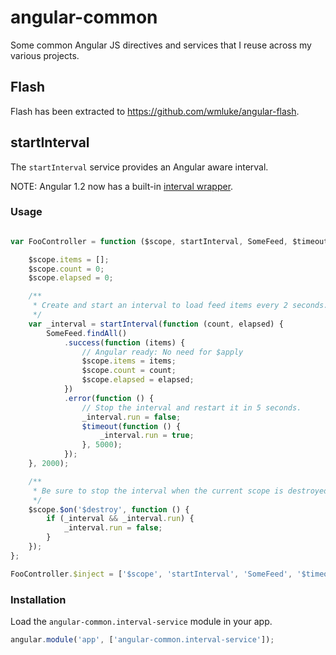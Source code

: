 # angular-common

Some common Angular JS directives and services that I reuse across my various projects.

## Flash

Flash has been extracted to https://github.com/wmluke/angular-flash.

## startInterval

The `startInterval` service provides an Angular aware interval.  

NOTE: Angular 1.2 now has a built-in [interval wrapper](http://docs.angularjs.org/api/ng.$interval).

### Usage

```javascript

var FooController = function ($scope, startInterval, SomeFeed, $timeout) {

    $scope.items = [];
    $scope.count = 0;
    $scope.elapsed = 0;

    /**
     * Create and start an interval to load feed items every 2 seconds.
     */
    var _interval = startInterval(function (count, elapsed) {
        SomeFeed.findAll()
            .success(function (items) {
                // Angular ready: No need for $apply
                $scope.items = items;
                $scope.count = count;
                $scope.elapsed = elapsed;
            })
            .error(function () {
                // Stop the interval and restart it in 5 seconds.
                _interval.run = false;
                $timeout(function () {
                    _interval.run = true;
                }, 5000);
            });
    }, 2000);

    /**
     * Be sure to stop the interval when the current scope is destroyed.
     */
    $scope.$on('$destroy', function () {
        if (_interval && _interval.run) {
            _interval.run = false;
        }
    });
};

FooController.$inject = ['$scope', 'startInterval', 'SomeFeed', '$timeout'];

```

### Installation

Load the `angular-common.interval-service` module in your app.

```javascript
angular.module('app', ['angular-common.interval-service']);
```
